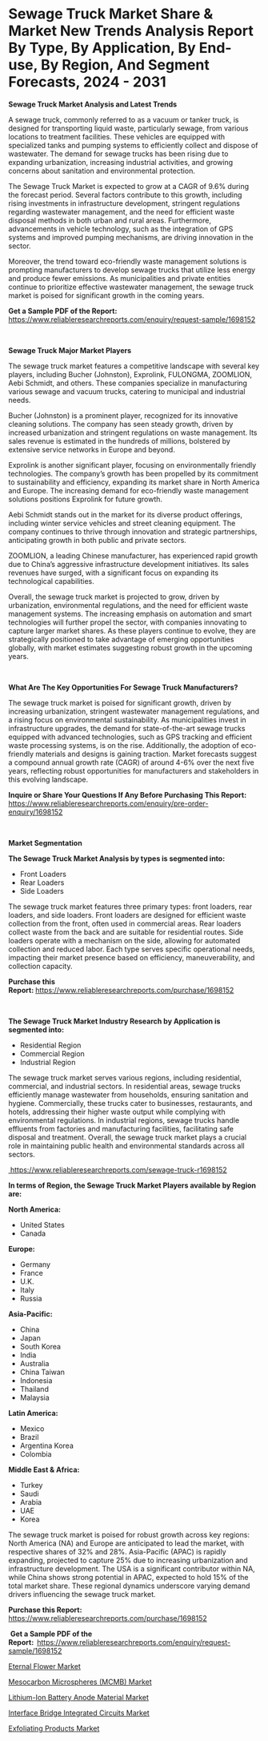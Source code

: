 <p><h1>Sewage Truck Market Share & Market New Trends Analysis Report By Type, By Application, By End-use, By Region, And Segment Forecasts, 2024 - 2031</h1></p><p><strong>Sewage Truck Market Analysis and Latest Trends</strong></p>
<p><p>A sewage truck, commonly referred to as a vacuum or tanker truck, is designed for transporting liquid waste, particularly sewage, from various locations to treatment facilities. These vehicles are equipped with specialized tanks and pumping systems to efficiently collect and dispose of wastewater. The demand for sewage trucks has been rising due to expanding urbanization, increasing industrial activities, and growing concerns about sanitation and environmental protection.</p><p>The Sewage Truck Market is expected to grow at a CAGR of 9.6% during the forecast period. Several factors contribute to this growth, including rising investments in infrastructure development, stringent regulations regarding wastewater management, and the need for efficient waste disposal methods in both urban and rural areas. Furthermore, advancements in vehicle technology, such as the integration of GPS systems and improved pumping mechanisms, are driving innovation in the sector.</p><p>Moreover, the trend toward eco-friendly waste management solutions is prompting manufacturers to develop sewage trucks that utilize less energy and produce fewer emissions. As municipalities and private entities continue to prioritize effective wastewater management, the sewage truck market is poised for significant growth in the coming years.</p></p>
<p><strong>Get a Sample PDF of the Report:&nbsp;</strong> <a href="https://www.reliableresearchreports.com/enquiry/request-sample/1698152?utm_campaign=24&utm_medium=2&utm_source=Github&utm_content=ia&utm_term=04102024&utm_id=sewage-truck">https://www.reliableresearchreports.com/enquiry/request-sample/1698152</a></p>
<p>&nbsp;</p>
<p><strong>Sewage Truck Major Market Players</strong></p>
<p><p>The sewage truck market features a competitive landscape with several key players, including Bucher (Johnston), Exprolink, FULONGMA, ZOOMLION, Aebi Schmidt, and others. These companies specialize in manufacturing various sewage and vacuum trucks, catering to municipal and industrial needs.</p><p>Bucher (Johnston) is a prominent player, recognized for its innovative cleaning solutions. The company has seen steady growth, driven by increased urbanization and stringent regulations on waste management. Its sales revenue is estimated in the hundreds of millions, bolstered by extensive service networks in Europe and beyond.</p><p>Exprolink is another significant player, focusing on environmentally friendly technologies. The company’s growth has been propelled by its commitment to sustainability and efficiency, expanding its market share in North America and Europe. The increasing demand for eco-friendly waste management solutions positions Exprolink for future growth.</p><p>Aebi Schmidt stands out in the market for its diverse product offerings, including winter service vehicles and street cleaning equipment. The company continues to thrive through innovation and strategic partnerships, anticipating growth in both public and private sectors.</p><p>ZOOMLION, a leading Chinese manufacturer, has experienced rapid growth due to China’s aggressive infrastructure development initiatives. Its sales revenues have surged, with a significant focus on expanding its technological capabilities.</p><p>Overall, the sewage truck market is projected to grow, driven by urbanization, environmental regulations, and the need for efficient waste management systems. The increasing emphasis on automation and smart technologies will further propel the sector, with companies innovating to capture larger market shares. As these players continue to evolve, they are strategically positioned to take advantage of emerging opportunities globally, with market estimates suggesting robust growth in the upcoming years.</p></p>
<p>&nbsp;</p>
<p><strong>What Are The Key Opportunities For Sewage Truck Manufacturers?</strong></p>
<p><p>The sewage truck market is poised for significant growth, driven by increasing urbanization, stringent wastewater management regulations, and a rising focus on environmental sustainability. As municipalities invest in infrastructure upgrades, the demand for state-of-the-art sewage trucks equipped with advanced technologies, such as GPS tracking and efficient waste processing systems, is on the rise. Additionally, the adoption of eco-friendly materials and designs is gaining traction. Market forecasts suggest a compound annual growth rate (CAGR) of around 4-6% over the next five years, reflecting robust opportunities for manufacturers and stakeholders in this evolving landscape.</p></p>
<p><strong>Inquire or Share Your Questions If Any Before Purchasing This Report:</strong> <a href="https://www.reliableresearchreports.com/enquiry/pre-order-enquiry/1698152?utm_campaign=24&utm_medium=2&utm_source=Github&utm_content=ia&utm_term=04102024&utm_id=sewage-truck">https://www.reliableresearchreports.com/enquiry/pre-order-enquiry/1698152</a></p>
<p>&nbsp;</p>
<p><strong>Market Segmentation</strong></p>
<p><strong>The Sewage Truck Market Analysis by types is segmented into:</strong></p>
<p><ul><li>Front Loaders</li><li>Rear Loaders</li><li>Side Loaders</li></ul></p>
<p><p>The sewage truck market features three primary types: front loaders, rear loaders, and side loaders. Front loaders are designed for efficient waste collection from the front, often used in commercial areas. Rear loaders collect waste from the back and are suitable for residential routes. Side loaders operate with a mechanism on the side, allowing for automated collection and reduced labor. Each type serves specific operational needs, impacting their market presence based on efficiency, maneuverability, and collection capacity.</p></p>
<p><strong>Purchase this Report:&nbsp;</strong><a href="https://www.reliableresearchreports.com/purchase/1698152?utm_campaign=24&utm_medium=2&utm_source=Github&utm_content=ia&utm_term=04102024&utm_id=sewage-truck">https://www.reliableresearchreports.com/purchase/1698152</a></p>
<p>&nbsp;</p>
<p><strong>The Sewage Truck Market Industry Research by Application is segmented into:</strong></p>
<p><ul><li>Residential Region</li><li>Commercial Region</li><li>Industrial Region</li></ul></p>
<p><p>The sewage truck market serves various regions, including residential, commercial, and industrial sectors. In residential areas, sewage trucks efficiently manage wastewater from households, ensuring sanitation and hygiene. Commercially, these trucks cater to businesses, restaurants, and hotels, addressing their higher waste output while complying with environmental regulations. In industrial regions, sewage trucks handle effluents from factories and manufacturing facilities, facilitating safe disposal and treatment. Overall, the sewage truck market plays a crucial role in maintaining public health and environmental standards across all sectors.</p></p>
<p><a href="https://www.reliableresearchreports.com/sewage-truck-r1698152?utm_campaign=24&utm_medium=2&utm_source=Github&utm_content=ia&utm_term=04102024&utm_id=sewage-truck">&nbsp;https://www.reliableresearchreports.com/sewage-truck-r1698152</a></p>
<p><strong>In terms of Region, the Sewage Truck Market Players available by Region are:</strong></p>
<p>
    <p> <strong> North America: </strong>
        <ul>
            <li>United States</li>
            <li>Canada</li>
        </ul>
        </p> 
    <p> <strong> Europe: </strong>
        <ul>
            <li>Germany</li>
            <li>France</li>
            <li>U.K.</li>
            <li>Italy</li>
            <li>Russia</li>
        </ul>
        </p> 
    <p> <strong> Asia-Pacific: </strong>
        <ul>
            <li>China</li>
            <li>Japan</li>
            <li>South Korea</li>
            <li>India</li>
            <li>Australia</li>
            <li>China Taiwan</li>
            <li>Indonesia</li>
            <li>Thailand</li>
            <li>Malaysia</li>
        </ul>
        </p> 
    <p> <strong> Latin America: </strong>
        <ul>
            <li>Mexico</li>
            <li>Brazil</li>
            <li>Argentina Korea</li>
            <li>Colombia</li>
        </ul>
        </p> 
    <p> <strong> Middle East & Africa: </strong>
        <ul>
            <li>Turkey</li>
            <li>Saudi</li>
            <li>Arabia</li>
            <li>UAE</li>
            <li>Korea</li>
        </ul>
    </p>
    </p>
<p><p>The sewage truck market is poised for robust growth across key regions: North America (NA) and Europe are anticipated to lead the market, with respective shares of 32% and 28%. Asia-Pacific (APAC) is rapidly expanding, projected to capture 25% due to increasing urbanization and infrastructure development. The USA is a significant contributor within NA, while China shows strong potential in APAC, expected to hold 15% of the total market share. These regional dynamics underscore varying demand drivers influencing the sewage truck market.</p></p>
<p><strong>Purchase this Report: </strong><a href="https://www.reliableresearchreports.com/purchase/1698152?utm_campaign=24&utm_medium=2&utm_source=Github&utm_content=ia&utm_term=04102024&utm_id=sewage-truck">https://www.reliableresearchreports.com/purchase/1698152</a></p>
<p>&nbsp;<strong>Get a Sample PDF of the Report:&nbsp;&nbsp;</strong><a href="https://www.reliableresearchreports.com/enquiry/request-sample/1698152?utm_campaign=24&utm_medium=2&utm_source=Github&utm_content=ia&utm_term=04102024&utm_id=sewage-truck">https://www.reliableresearchreports.com/enquiry/request-sample/1698152</a></p>
<p><strong></strong></p>
<p><p><a href="https://www.linkedin.com/pulse/emerging-eternal-flower-market-opportunities-analysis-investors-vuexc?utm_campaign=24&utm_medium=2&utm_source=Github&utm_content=ia&utm_term=04102024&utm_id=sewage-truck">Eternal Flower Market</a></p><p><a href="https://github.com/ShaheenRoz/Market-Research-Report-List-1/blob/main/mesocarbon-microspheres-mcmb-market.md?utm_campaign=24&utm_medium=2&utm_source=Github&utm_content=ia&utm_term=04102024&utm_id=sewage-truck">Mesocarbon Microspheres (MCMB) Market</a></p><p><a href="https://github.com/SanjidaMahmud81/Market-Research-Report-List-1/blob/main/lithium-ion-battery-anode-material-market.md?utm_campaign=24&utm_medium=2&utm_source=Github&utm_content=ia&utm_term=04102024&utm_id=sewage-truck">Lithium-Ion Battery Anode Material Market</a></p><p><a href="https://issuu.com/reportprime-2/docs/interface-bridge-integrated-circuit_0e84844fef7beb?utm_campaign=24&utm_medium=2&utm_source=Github&utm_content=ia&utm_term=04102024&utm_id=sewage-truck">Interface Bridge Integrated Circuits Market</a></p><p><a href="https://www.linkedin.com/pulse/exfoliating-products-market-overview-global-trends-future-prospects-jv9mc?utm_campaign=24&utm_medium=2&utm_source=Github&utm_content=ia&utm_term=04102024&utm_id=sewage-truck">Exfoliating Products Market</a></p></p>